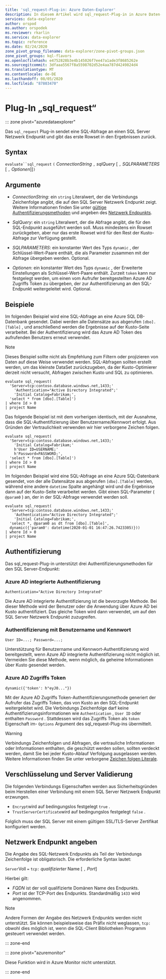 ```yaml
---
title: 'sql_request-Plug-in: Azure Daten-Explorer'
description: In diesem Artikel wird sql_request-Plug-in in Azure Daten-Explorer beschrieben.
services: data-explorer
author: orspod
ms.author: orspodek
ms.reviewer: rkarlin
ms.service: data-explorer
ms.topic: reference
ms.date: 02/24/2020
zone_pivot_group_filename: data-explorer/zone-pivot-groups.json
zone_pivot_groups: kql-flavors
ms.openlocfilehash: e4752828b3e4b145026f7ee47a1ade3f8685262e
ms.sourcegitcommit: 3dfaaa5567f8a5598702d52e4aa787d4249824d4
ms.translationtype: MT
ms.contentlocale: de-DE
ms.lasthandoff: 08/05/2020
ms.locfileid: "87803470"
---
```

# <a name="sql_request-plugin"></a>Plug-In „sql_request“

::: zone pivot="azuredataexplorer"

Das `sql_request` Plug-in sendet eine SQL-Abfrage an einen SQL Server Netzwerk Endpunkt und gibt das erste Rowset in den Ergebnissen zurück.

## <a name="syntax"></a>Syntax

  `evaluate``sql_request` `(` *ConnectionString* `,` *sqlQuery* [ `,` *SQLPARAMETERS* [ `,` *Optionen*]]`)`

## <a name="arguments"></a>Argumente

* *ConnectionString*: ein `string` Literalwert, der die Verbindungs Zeichenfolge angibt, die auf den SQL Server Netzwerk Endpunkt zeigt. Weitere Informationen finden Sie unter [gültige Authentifizierungsmethoden](#authentication) und angeben des [Netzwerk Endpunkts](#specify-the-network-endpoint).

* *SqlQuery*: ein `string` Literalwert, der die Abfrage angibt, die für den SQL-Endpunkt ausgeführt werden soll. Muss mindestens ein Rowset zurückgeben, aber nur das erste Rowset wird für den Rest der Kusto-Abfrage zur Verfügung gestellt.

* *SQLPARAMETERS*: ein konstanter Wert des Typs `dynamic` , der Schlüssel-Wert-Paare enthält, die als Parameter zusammen mit der Abfrage übergeben werden. Optional.
  
* *Optionen*: ein konstanter Wert des Typs `dynamic` , der Erweiterte Einstellungen als Schlüssel-Wert-Paare enthält. Zurzeit `token` kann nur festgelegt werden, um einen vom Aufrufer bereitgestellten Azure AD Zugriffs Token zu übergeben, der zur Authentifizierung an den SQL-Endpunkt weitergeleitet wird. Optional.

## <a name="examples"></a>Beispiele

Im folgenden Beispiel wird eine SQL-Abfrage an eine Azure SQL DB-Datenbank gesendet. Dabei werden alle Datensätze aus abgerufen `[dbo].[Table]` , und anschließend werden die Ergebnisse auf der Kusto-Seite verarbeitet. Bei der Authentifizierung wird das Azure AD Token des aufrufenden Benutzers erneut verwendet. 

> [!NOTE]
> Dieses Beispiel sollte nicht als Empfehlung zum Filtern oder projizieren von Daten auf diese Weise verwendet werden. SQL-Abfragen sollten erstellt werden, um das kleinste DataSet zurückzugeben, da der Kusto-Optimierer derzeit nicht versucht, Abfragen zwischen Kusto und SQL zu optimieren.

```kusto
evaluate sql_request(
  'Server=tcp:contoso.database.windows.net,1433;'
    'Authentication="Active Directory Integrated";'
    'Initial Catalog=Fabrikam;',
  'select * from [dbo].[Table]')
| where Id > 0
| project Name
```

Das folgende Beispiel ist mit dem vorherigen identisch, mit der Ausnahme, dass die SQL-Authentifizierung über Benutzername/Kennwort erfolgt. Aus Gründen der Vertraulichkeit verwenden wir hier verborgene Zeichen folgen.

```kusto
evaluate sql_request(
  'Server=tcp:contoso.database.windows.net,1433;'
    'Initial Catalog=Fabrikam;'
    h'User ID=USERNAME;'
    h'Password=PASSWORD;',
  'select * from [dbo].[Table]')
| where Id > 0
| project Name
```

Im folgenden Beispiel wird eine SQL-Abfrage an eine Azure SQL-Datenbank gesendet, von der alle Datensätze aus abgerufen `[dbo].[Table]` werden, während eine andere `datetime` Spalte angehängt wird und die Ergebnisse dann auf der Kusto-Seite verarbeitet werden.
Gibt einen SQL-Parameter ( `@param0` ) an, der in der SQL-Abfrage verwendet werden soll.

```kusto
evaluate sql_request(
  'Server=tcp:contoso.database.windows.net,1433;'
    'Authentication="Active Directory Integrated";'
    'Initial Catalog=Fabrikam;',
  'select *, @param0 as dt from [dbo].[Table]',
  dynamic({'param0': datetime(2020-01-01 16:47:26.7423305)}))
| where Id > 0
| project Name
```

## <a name="authentication"></a>Authentifizierung

Das sql_request-Plug-in unterstützt drei Authentifizierungsmethoden für den SQL Server-Endpunkt:

### <a name="azure-ad-integrated-authentication"></a>Azure AD integrierte Authentifizierung 

`Authentication="Active Directory Integrated"`

  Die Azure AD integrierte Authentifizierung ist die bevorzugte Methode. Bei dieser Methode wird der Benutzer oder die Anwendung über Azure AD bei Kusto authentifiziert. Das gleiche Token wird dann verwendet, um auf den SQL Server Netzwerk Endpunkt zuzugreifen.

### <a name="usernamepassword-authentication"></a>Authentifizierung mit Benutzername und Kennwort

`User ID=...; Password=...;`

  Unterstützung für Benutzername und Kennwort-Authentifizierung wird bereitgestellt, wenn Azure AD integrierte Authentifizierung nicht möglich ist. Vermeiden Sie diese Methode, wenn möglich, da geheime Informationen über Kusto gesendet werden.

### <a name="azure-ad-access-token"></a>Azure AD Zugriffs Token

`dynamic({'token': h"eyJ0..."})`

   Mit der Azure AD Zugriffs Token-Authentifizierungsmethode generiert der Aufrufer das Zugriffs Token, das von Kusto an den SQL-Endpunkt weitergeleitet wird. Die Verbindungs Zeichenfolge darf keine Authentifizierungsinformationen wie `Authentication` , `User ID` oder enthalten `Password` . Stattdessen wird das Zugriffs Token als `token` Eigenschaft im- `Options` Argument des sql_request-Plug-ins übermittelt.
     
> [!WARNING]
> Verbindungs Zeichenfolgen und Abfragen, die vertrauliche Informationen oder Informationen enthalten, die geschützt werden sollen, sollten verdeckt werden, damit Sie bei jeder Kusto-Ablauf Verfolgung ausgelassen werden.
> Weitere Informationen finden Sie unter verborgene [Zeichen folgen Literale](scalar-data-types/string.md#obfuscated-string-literals).

## <a name="encryption-and-server-validation"></a>Verschlüsselung und Server Validierung

Die folgenden Verbindungs Eigenschaften werden aus Sicherheitsgründen beim Herstellen einer Verbindung mit einem SQL Server Netzwerk Endpunkt erzwungen.

* `Encrypt`wird auf bedingungslos festgelegt `true` .
* `TrustServerCertificate`wird auf bedingungslos festgelegt `false` .

Folglich muss der SQL Server mit einem gültigen SSL/TLS-Server Zertifikat konfiguriert werden.

## <a name="specify-the-network-endpoint"></a>Netzwerk Endpunkt angeben

Die Angabe des SQL-Netzwerk Endpunkts als Teil der Verbindungs Zeichenfolge ist obligatorisch.
Die erforderliche Syntax lautet:

`Server`Voll `=` `tcp:` *qualifizierter* Name [ `,` *Port*]

Hierbei gilt:

* *FQDN* ist der voll qualifizierte Domänen Name des Endpunkts.
* *Port* ist der TCP-Port des Endpunkts. Standardmäßig `1433` wird angenommen.

> [!NOTE]
> Andere Formen der Angabe des Netzwerk Endpunkts werden nicht unterstützt.
> Sie können beispielsweise das Präfix nicht weglassen, `tcp:` obwohl dies möglich ist, wenn die SQL-Client Bibliotheken Programm gesteuert verwendet werden.

::: zone-end

::: zone pivot="azuremonitor"

Diese Funktion wird in Azure Monitor nicht unterstützt.

::: zone-end
